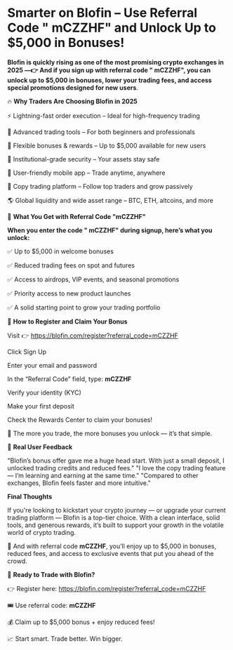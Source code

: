 # Smarter on Blofin – Use Referral Code " mCZZHF" and Unlock Up to $5,000 in Bonuses! 

**Blofin is quickly rising as one of the most promising crypto exchanges in 2025 —👉 And if you sign up with referral code " mCZZHF", you can unlock up to $5,000 in bonuses, lower your trading fees, and access special promotions designed for new users**.

🔥 **Why Traders Are Choosing Blofin in 2025**

⚡ Lightning-fast order execution – Ideal for high-frequency trading

💼 Advanced trading tools – For both beginners and professionals

💸 Flexible bonuses & rewards – Up to $5,000 available for new users

🔐 Institutional-grade security – Your assets stay safe

📱 User-friendly mobile app – Trade anytime, anywhere

🤝 Copy trading platform – Follow top traders and grow passively

🌎 Global liquidity and wide asset range – BTC, ETH, altcoins, and more

🎁 **What You Get with Referral Code "mCZZHF"**

**When you enter the code " mCZZHF" during signup, here’s what you unlock:**

✅ Up to $5,000 in welcome bonuses

✅ Reduced trading fees on spot and futures

✅ Access to airdrops, VIP events, and seasonal promotions

✅ Priority access to new product launches

✅ A solid starting point to grow your trading portfolio

📝 **How to Register and Claim Your Bonus**

Visit 👉  https://blofin.com/register?referral_code=mCZZHF

Click Sign Up

Enter your email and password

In the “Referral Code” field, type: **mCZZHF**

Verify your identity (KYC)

Make your first deposit

Check the Rewards Center to claim your bonuses!

🎉 The more you trade, the more bonuses you unlock — it’s that simple.

💬 **Real User Feedback**

"Blofin’s bonus offer gave me a huge head start. With just a small deposit, I unlocked trading credits and reduced fees."
"I love the copy trading feature — I’m learning and earning at the same time."
"Compared to other exchanges, Blofin feels faster and more intuitive."

**Final Thoughts**

If you're looking to kickstart your crypto journey — or upgrade your current trading platform — Blofin is a top-tier choice. With a clean interface, solid tools, and generous rewards, it’s built to support your growth in the volatile world of crypto trading.

🔐 And with referral code **mCZZHF**, you’ll enjoy up to $5,000 in bonuses, reduced fees, and access to exclusive events that put you ahead of the crowd.

🚀 **Ready to Trade with Blofin?**

👉 Register here: https://blofin.com/register?referral_code=mCZZHF

🎟 Use referral code: **mCZZHF**

💰 Claim up to $5,000 bonus + enjoy reduced fees!

📈 Start smart. Trade better. Win bigger.

